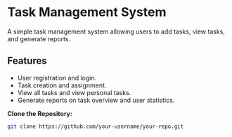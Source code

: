 # Task Management System

A simple task management system allowing users to add tasks, view tasks, and generate reports.

## Features

- User registration and login.
- Task creation and assignment.
- View all tasks and view personal tasks.
- Generate reports on task overview and user statistics.

**Clone the Repository:**

```bash
git clone https://github.com/your-username/your-repo.git
